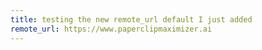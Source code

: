 ```yaml
---
title: testing the new remote_url default I just added
remote_url: https://www.paperclipmaximizer.ai
---
```

